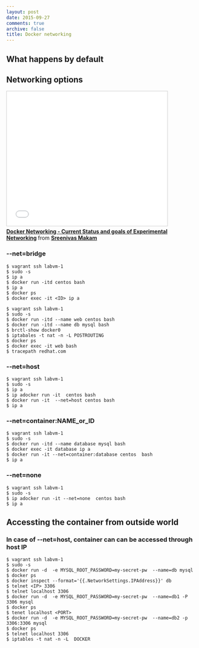 ```yaml
---
layout: post
date: 2015-09-27
comments: true
archive: false
title: Docker networking
---
```


## What happens by default
<script type="text/javascript" src="https://asciinema.org/a/26765.js" id="asciicast-26765" data-size="small" async></script>


## Networking options

<iframe src="//www.slideshare.net/slideshow/embed_code/key/wiDeE3NzpScr4y?startSlide=8" width="425" height="355" frameborder="0" marginwidth="0" marginheight="0" scrolling="no" style="border:1px solid #CCC; border-width:1px; margin-bottom:5px; max-width: 100%;" allowfullscreen> </iframe> <div style="margin-bottom:5px"> <strong> <a href="//www.slideshare.net/SreenivasMakam/docker-networking-current-status-and-goals-of-experimental-networking/8" title="Docker Networking - Current Status and goals of Experimental Networking" target="_blank">Docker Networking - Current Status and goals of Experimental Networking</a> </strong> from <strong><a href="//www.slideshare.net/SreenivasMakam" target="_blank">Sreenivas Makam</a></strong> </div>

### --net=bridge
~~~
$ vagrant ssh labvm-1
$ sudo -s
$ ip a
$ docker run -itd centos bash
$ ip a
$ docker ps
$ docker exec -it <ID> ip a
~~~

<script type="text/javascript" src="https://asciinema.org/a/26873.js" id="asciicast-26873" async></script>
~~~
$ vagrant ssh labvm-1
$ sudo -s
$ docker run -itd --name web centos bash
$ docker run -itd --name db mysql bash
$ brctl-show docker0
$ iptabales -t nat -n -L POSTROUTING
$ docker ps
$ docker exec -it web bash
$ tracepath redhat.com
~~~


### --net=host
<script type="text/javascript" src="https://asciinema.org/a/26811.js" id="asciicast-26811" async></script>

~~~
$ vagrant ssh labvm-1
$ sudo -s
$ ip a
$ ip adocker run -it  centos bash
$ docker run -it  --net=host centos bash
$ ip a
~~~

### --net=container:NAME_or_ID
<script type="text/javascript" src="https://asciinema.org/a/26813.js" id="asciicast-26813" async></script>

~~~
$ vagrant ssh labvm-1
$ sudo -s
$ docker run -itd --name database mysql bash
$ docker exec -it database ip a
$ docker run -it --net=container:database centos  bash
$ ip a
~~~


### --net=none
<script type="text/javascript" src="https://asciinema.org/a/26814.js" id="asciicast-26814" async></script>

~~~
$ vagrant ssh labvm-1
$ sudo -s
$ ip adocker run -it --net=none  centos bash
$ ip a
~~~


## Accessting the container from outside world 
### In case of --net=host, container can can be accessed through host IP

<script type="text/javascript" src="https://asciinema.org/a/26922.js" id="asciicast-26922" async></script>

~~~
$ vagrant ssh labvm-1
$ sudo -s
$ docker run -d  -e MYSQL_ROOT_PASSWORD=my-secret-pw  --name=db mysql
$ docker ps
$ docker inspect --format='{{.NetworkSettings.IPAddress}}' db
$ telnet <IP> 3306
$ telnet localhost 3306
$ docker run -d  -e MYSQL_ROOT_PASSWORD=my-secret-pw  --name=db1 -P 3306 mysql
$ docker ps 
$ tenet localhost <PORT>
$ docker run -d  -e MYSQL_ROOT_PASSWORD=my-secret-pw  --name=db2 -p 3306:3306 mysql
$ docker ps
$ telnet localhost 3306
$ iptables -t nat -n -L  DOCKER
~~~
